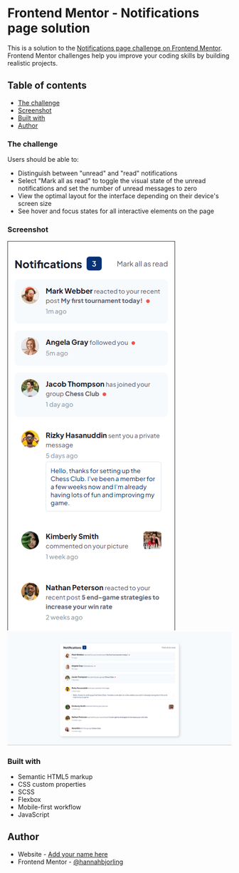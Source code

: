 # Frontend Mentor - Notifications page solution

This is a solution to the [Notifications page challenge on Frontend Mentor](https://www.frontendmentor.io/challenges/notifications-page-DqK5QAmKbC). Frontend Mentor challenges help you improve your coding skills by building realistic projects. 

## Table of contents
- [The challenge](#the-challenge)
- [Screenshot](#screenshot)
- [Built with](#built-with)
- [Author](#author)

### The challenge

Users should be able to:

- Distinguish between "unread" and "read" notifications
- Select "Mark all as read" to toggle the visual state of the unread notifications and set the number of unread messages to zero
- View the optimal layout for the interface depending on their device's screen size
- See hover and focus states for all interactive elements on the page

### Screenshot

![](/screenshots/mobile.png)
![](/screenshots/desktop.png)

### Built with

- Semantic HTML5 markup
- CSS custom properties
- SCSS 
- Flexbox
- Mobile-first workflow
- JavaScript 

## Author

- Website - [Add your name here](https://hannabjorling.github.io/portfolio/)
- Frontend Mentor - [@hannahbjorling](https://www.frontendmentor.io/profile/yourusername)

